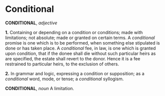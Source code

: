 # Conditional

**CONDITIONAL**, _adjective_

**1.** Containing or depending on a condition or conditions; made with limitations; not absolute; made or granted on certain terms. A _conditional_ promise is one which is to be performed, when something else stipulated is done or has taken place. A _conditional_ fee, in law, is one which is granted upon condition, that if the donee shall die without such particular heirs as are specified, the estate shall revert to the donor. Hence it is a fee restrained to particular heirs, to the exclusion of others.

**2.** In grammar and logic, expressing a condition or supposition; as a _conditional_ word, mode, or tense; a _conditional_ syllogism.

**CONDITIONAL**, _noun_ A limitation.